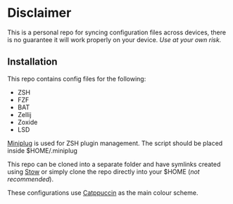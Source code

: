 # Disclaimer

This is a personal repo for syncing configuration files across devices, there is no guarantee it will work properly on your device.
*Use at your own risk.*

## Installation

This repo contains config files for the following:
- ZSH
- FZF
- BAT
- Zellij
- Zoxide
- LSD

[Miniplug](https://git.sr.ht/~yerinalexey/miniplug) is used for ZSH plugin management. The script should be placed inside $HOME/.miniplug

This repo can be cloned into a separate folder and have symlinks created using [Stow](https://www.gnu.org/software/stow/) or simply clone the repo directly into your $HOME (*not recommended*).

These configurations use [Catppuccin](https://github.com/catppuccin/catppuccin) as the main colour scheme.
